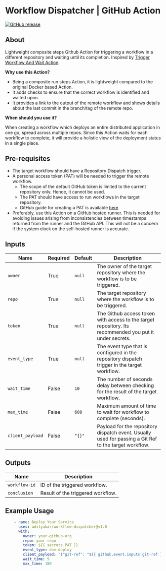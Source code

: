 # Workflow Dispatcher | GitHub Action

[![GitHub release](https://img.shields.io/badge/release-v1.0-blue?logo=github&style=for-the-badge)](https://github.com/Eaton-Vance-Corp/workflow-dispatcher/releases/latest)

## About

Lightweight composite steps Github Action for triggering a workflow in a different repository and waiting until its completion. Inspired by [Trigger Workflow And Wait Action](https://github.com/convictional/trigger-workflow-and-wait).

**Why use this Action?**

* Being a composite run steps Action, it is lightweight compared to the original Docker based Action.
* It adds checks to ensure that the correct workflow is identified and waited upon.
* It provides a link to the output of the remote workflow and shows details about the last commit in the branch/tag of the remote repo.

**When should you use it?**

When creating a workflow which deploys an entire distributed application in one go, spread across multiple repos. Since this Action waits for each workflow to complete, it will provide a holistic view of the deployment status in a single place.

## Pre-requisites

* The target workflow should have a Repository Dispatch trigger.
* A personal access token (PAT) will be needed to trigger the remote workflow.
    * The scope of the default GitHub token is limited to the current repository only. Hence, it cannot be used.
    * The PAT should have access to run workflows in the target repository.
    * GitHub guide for creating a PAT is available [here](https://docs.github.com/en/free-pro-team@latest/github/authenticating-to-github/creating-a-personal-access-token).
* Preferably, use this Action on a GitHub hosted runner. This is needed for avoiding issues arising from inconsistencies between timestamps returned from the runner and the GitHub API. This will not be a concern if the system clock on the self-hosted runner is accurate. 

## Inputs

| Name   | Required   | Default     | Description           |
| --------------- | ---------- | ----------- | --------------------- |
| `owner`           | True       | `null`         | The owner of the target repository where the workflow is to be triggered. |
| `repo`            | True       | `null`        | The target repository where the workflow is to be triggered. |
| `token `          | True       | `null`         | The Github access token with access to the target repository. Its recommended you put it under secrets. |
| `event_type`      | True       | `null`      | The event type that is configured in the repository dispatch trigger in the target workflow. |
| `wait_time`       | False      | `10`      | The number of seconds delay between checking for the result of the target workflow. |
| `max_time`        | False      | `600`    | Maximum amount of time to wait for workflow to complete (seconds). |
| `client_payload`  | False      | `"{}"`    | Payload for the repository dispatch event. Usually used for passing a Git Ref to the target workflow. |

## Outputs

| Name   | Description           |
| --------------- | --------------------- |
| `workflow-id`           | ID of the triggered workflow. |
| `conclusion`            | Result of the triggered workflow. |


## Example Usage

``` yaml
    - name: Deploy Your Service
      uses: adityakar/workflow-dispatcher@v1.0
      with:
        owner: your-github-org
        repo: your-repo
        token: ${{ secrets.PAT }}
        event_type: dev-deploy
        client_payload: '{"git-ref": "${{ github.event.inputs.git-ref }}"}'
        wait_time: 5
        max_time: 180
```
